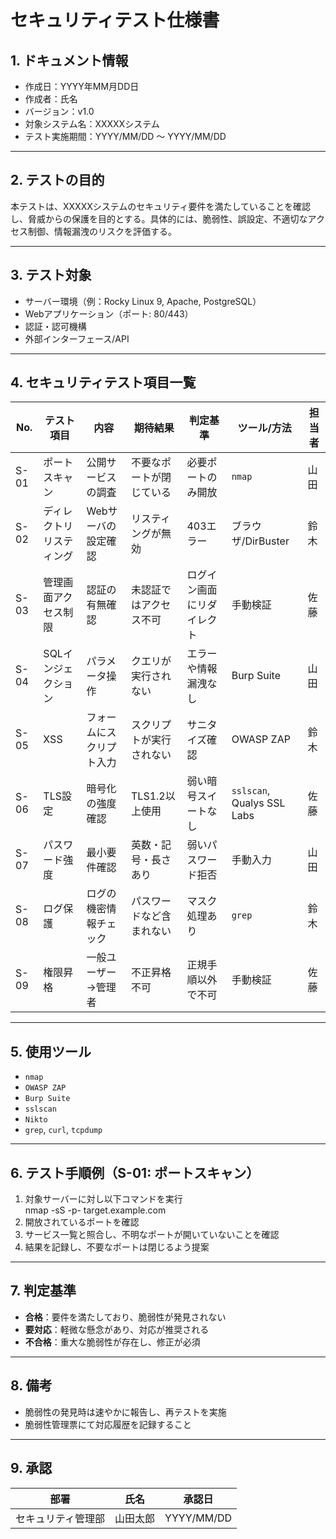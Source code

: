 # セキュリティテスト仕様書

## 1. ドキュメント情報
- 作成日：YYYY年MM月DD日
- 作成者：氏名
- バージョン：v1.0
- 対象システム名：XXXXXシステム
- テスト実施期間：YYYY/MM/DD ～ YYYY/MM/DD

---

## 2. テストの目的
本テストは、XXXXXシステムのセキュリティ要件を満たしていることを確認し、脅威からの保護を目的とする。具体的には、脆弱性、誤設定、不適切なアクセス制御、情報漏洩のリスクを評価する。

---

## 3. テスト対象
- サーバー環境（例：Rocky Linux 9, Apache, PostgreSQL）
- Webアプリケーション（ポート: 80/443）
- 認証・認可機構
- 外部インターフェース/API

---

## 4. セキュリティテスト項目一覧

| No. | テスト項目 | 内容 | 期待結果 | 判定基準 | ツール/方法 | 担当者 |
|-----|------------|------|-----------|------------|--------------|--------|
| S-01 | ポートスキャン | 公開サービスの調査 | 不要なポートが閉じている | 必要ポートのみ開放 | `nmap` | 山田 |
| S-02 | ディレクトリリスティング | Webサーバの設定確認 | リスティングが無効 | 403エラー | ブラウザ/DirBuster | 鈴木 |
| S-03 | 管理画面アクセス制限 | 認証の有無確認 | 未認証ではアクセス不可 | ログイン画面にリダイレクト | 手動検証 | 佐藤 |
| S-04 | SQLインジェクション | パラメータ操作 | クエリが実行されない | エラーや情報漏洩なし | Burp Suite | 山田 |
| S-05 | XSS | フォームにスクリプト入力 | スクリプトが実行されない | サニタイズ確認 | OWASP ZAP | 鈴木 |
| S-06 | TLS設定 | 暗号化の強度確認 | TLS1.2以上使用 | 弱い暗号スイートなし | `sslscan`, Qualys SSL Labs | 佐藤 |
| S-07 | パスワード強度 | 最小要件確認 | 英数・記号・長さあり | 弱いパスワード拒否 | 手動入力 | 山田 |
| S-08 | ログ保護 | ログの機密情報チェック | パスワードなど含まれない | マスク処理あり | `grep` | 鈴木 |
| S-09 | 権限昇格 | 一般ユーザー→管理者 | 不正昇格不可 | 正規手順以外で不可 | 手動検証 | 佐藤 |

---

## 5. 使用ツール
- `nmap`
- `OWASP ZAP`
- `Burp Suite`
- `sslscan`
- `Nikto`
- `grep`, `curl`, `tcpdump`

---

## 6. テスト手順例（S-01: ポートスキャン）

1. 対象サーバーに対し以下コマンドを実行  
nmap -sS -p- target.example.com
2. 開放されているポートを確認
3. サービス一覧と照合し、不明なポートが開いていないことを確認
4. 結果を記録し、不要なポートは閉じるよう提案

---

## 7. 判定基準
- **合格**：要件を満たしており、脆弱性が発見されない
- **要対応**：軽微な懸念があり、対応が推奨される
- **不合格**：重大な脆弱性が存在し、修正が必須

---

## 8. 備考
- 脆弱性の発見時は速やかに報告し、再テストを実施
- 脆弱性管理票にて対応履歴を記録すること

---

## 9. 承認
| 部署 | 氏名 | 承認日 |
|------|------|--------|
| セキュリティ管理部 | 山田太郎 | YYYY/MM/DD |
